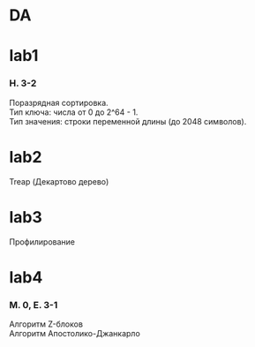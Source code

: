 # DA


# lab1  
### **H. 3-2**

Поразрядная сортировка.  
Тип ключа: числа от 0 до 2^64 - 1.  
Тип значения: строки переменной длины (до 2048 символов).  

# lab2  
Treap (Декартово дерево)

# lab3
Профилирование

# lab4
### **М. 0, E. 3-1**
Алгоритм Z-блоков  
Алгоритм Апостолико-Джанкарло
